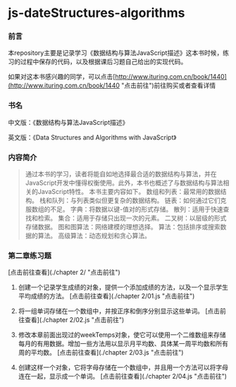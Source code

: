 # js-dateStructures-algorithms

### 前言

本repository主要是记录学习《数据结构与算法JavaScript描述》这本书时候，练习的过程中保存的代码，以及根据课后习题自己给出的实现代码。

如果对这本书感兴趣的同学，可以点击[http://www.ituring.com.cn/book/1440](http://www.ituring.com.cn/book/1440 "点击前往")前往购买或者查看详情

### 书名

中文版：《数据结构与算法JavaScript描述》

英文版：《Data Structures and Algorithms with JavaScript》

### 内容简介

>通过本书的学习，读者将能自如地选择最合适的数据结构与算法，并在JavaScript开发中懂得权衡使用。此外，本书也概述了与数据结构与算法相关的JavaScript特性。
>本书主要内容如下。
>数组和列表：最常用的数据结构。
>栈和队列：与列表类似但更复杂的数据结构。
>链表：如何通过它们克服数组的不足。
>字典：将数据以键-值对的形式存储。
>散列：适用于快速查找和检索。
>集合：适用于存储只出现一次的元素。
>二叉树：以层级的形式存储数据。
>图和图算法：网络建模的理想选择。
>算法：包括排序或搜索数据的算法。
>高级算法：动态规划和贪心算法。

### 第二章练习题

[点击前往查看](./chapter 2/ "点击前往")

1. 创建一个记录学生成绩的对象，提供一个添加成绩的方法，以及一个显示学生平均成绩的方法。 [点击前往查看](./chapter 2/01.js "点击前往")

2. 将一组单词存储在一个数组中，并按正序和倒序分别显示这些单词。 [点击前往查看](./chapter 2/02.js "点击前往")

3. 修改本章前面出现过的weekTemps对象，使它可以使用一个二维数组来存储每月的有用数据。增加一些方法用以显示月平均数、具体某一周平均数和所有周的平均数。 [点击前往查看](./chapter 2/03.js "点击前往")

4. 创建这样一个对象，它将字母存储在一个数组中，并且用一个方法可以将字母连在一起，显示成一个单词。 [点击前往查看](./chapter 2/04.js "点击前往")